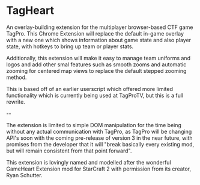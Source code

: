 TagHeart
========

An overlay-building extension for the multiplayer browser-based CTF game TagPro.  This Chrome Extension will replace the default in-game overlay with a new one which shows information about game state and also player state, with hotkeys to bring up team or player stats.

Additionally, this extension will make it easy to manage team uniforms and logos and add other smal features such as smooth zooms and automatic zooming for centered map views to replace the default stepped zooming method.

This is based off of an earlier userscript which offered more limited functionality which is currently being used at TagProTV, but this is a full rewrite.

--

The extension is limited to simple DOM manipulation for the time being without any actual communication with TagPro, as TagPro will be changing API's soon with the coming pre-release of version 3 in the near future, with promises from the developer that it will "break basically every existing mod, but will remain consistent from that point forward".

This extension is lovingly named and modelled after the wonderful GameHeart Extension mod for StarCraft 2 with permission from its creator, Ryan Schutter.
